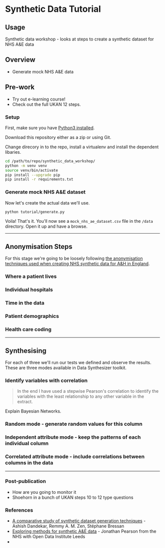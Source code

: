 # Synthetic Data Tutorial

## Usage

Synthetic data workshop - looks at steps to create a synthetic dataset for NHS A&amp;E data

## Overview

- Generate mock NHS A&E data

## Pre-work

- Try out e-learning course!
- Check out the full UKAN 12 steps.

<!-- - Who will be using this data?
- How will we test if we have kept the utility of the dataset? Describe the test.
- Do a small data ecosystem map. -->

### Setup

First, make sure you have [Python3 installed](https://www.python.org/downloads/).

Download this repository either as a zip or using Git.

Change direcory in to the repo, install a virtualenv and install the dependent libaries.

```bash
cd /path/to/repo/synthetic_data_workshop/
python -m venv venv
source venv/bin/activate
pip install --upgrade pip
pip install -r requirements.txt
```

### Generate mock NHS A&E dataset

Now let's create the actual data we'll use.

```bash
python tutorial/generate.py
```

Voila! That's it. You'll now see a `mock_nhs_ae_dataset.csv` file in the `/data` directory. Open it up and have a browse.

---

## Anonymisation Steps

For this stage we're going to be loosely following [the anonymisation techniques used when creating NHS synthetic data for A&H in England](https://odileeds.org/blog/2019-01-24-exploring-methods-for-creating-synthetic-a-e-data).

### Where a patient lives
  
### Individual hospitals

### Time in the data

### Patient demographics

### Health care coding

---

## Synthesising

For each of three we'll run our tests we defined and observe the results. These are three modes available in Data Synthesizer toolkit.

### Identify variables with correlation

> In the end I have used a stepwise Pearson's correlation to identify the variables with the least relationship to any other variable in the extract.

Explain Bayesian Networks.

### Random mode - generate random values for this column

### Independent attribute mode - keep the patterns of each individual column

### Correlated attribute mode - include correlations between columns in the data

---

### Post-publication

- How are you going to monitor it
- Shoehorn in a bunch of UKAN steps 10 to 12 type questions

### References

- [A comparative study of synthetic dataset generation techniques](https://dl.comp.nus.edu.sg/bitstream/handle/1900.100/7050/TRA6-18.pdf?sequence=1&isAllowed=y) - Ashish Dandekar, Remmy A. M. Zen, Stéphane Bressan
- [Exploring methods for synthetic A&E data](https://odileeds.org/blog/2019-01-24-exploring-methods-for-creating-synthetic-a-e-data) - Jonathan Pearson from the NHS with Open Data Institute Leeds
- 
